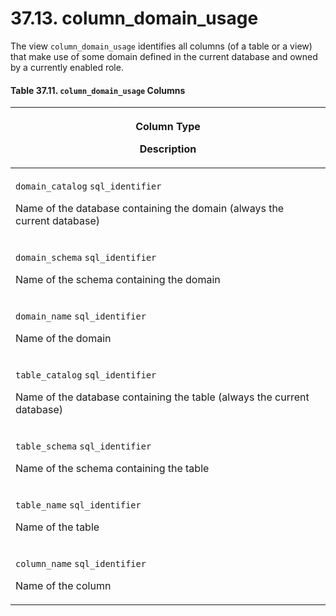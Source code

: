 # 37.13. column\_domain\_usage

The view `column_domain_usage` identifies all columns (of a table or a view) that make use of some domain defined in the current database and owned by a currently enabled role.

#### **Table 37.11. `column_domain_usage` Columns**

| <p>Column Type</p><p>Description</p>                                                                                                          |
| --------------------------------------------------------------------------------------------------------------------------------------------- |
| <p><code>domain_catalog</code> <code>sql_identifier</code></p><p>Name of the database containing the domain (always the current database)</p> |
| <p><code>domain_schema</code> <code>sql_identifier</code></p><p>Name of the schema containing the domain</p>                                  |
| <p><code>domain_name</code> <code>sql_identifier</code></p><p>Name of the domain</p>                                                          |
| <p><code>table_catalog</code> <code>sql_identifier</code></p><p>Name of the database containing the table (always the current database)</p>   |
| <p><code>table_schema</code> <code>sql_identifier</code></p><p>Name of the schema containing the table</p>                                    |
| <p><code>table_name</code> <code>sql_identifier</code></p><p>Name of the table</p>                                                            |
| <p><code>column_name</code> <code>sql_identifier</code></p><p>Name of the column</p>                                                          |
